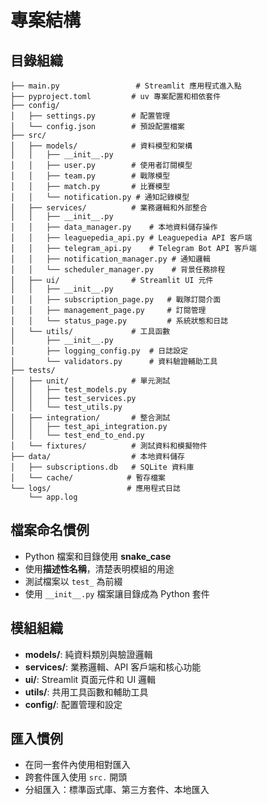 # 專案結構

## 目錄組織

```
├── main.py                 # Streamlit 應用程式進入點
├── pyproject.toml         # uv 專案配置和相依套件
├── config/
│   ├── settings.py        # 配置管理
│   └── config.json        # 預設配置檔案
├── src/
│   ├── models/            # 資料模型和架構
│   │   ├── __init__.py
│   │   ├── user.py        # 使用者訂閱模型
│   │   ├── team.py        # 戰隊模型
│   │   ├── match.py       # 比賽模型
│   │   └── notification.py # 通知記錄模型
│   ├── services/          # 業務邏輯和外部整合
│   │   ├── __init__.py
│   │   ├── data_manager.py    # 本地資料儲存操作
│   │   ├── leaguepedia_api.py # Leaguepedia API 客戶端
│   │   ├── telegram_api.py    # Telegram Bot API 客戶端
│   │   ├── notification_manager.py # 通知邏輯
│   │   └── scheduler_manager.py    # 背景任務排程
│   ├── ui/                # Streamlit UI 元件
│   │   ├── __init__.py
│   │   ├── subscription_page.py   # 戰隊訂閱介面
│   │   ├── management_page.py     # 訂閱管理
│   │   └── status_page.py         # 系統狀態和日誌
│   └── utils/             # 工具函數
│       ├── __init__.py
│       ├── logging_config.py  # 日誌設定
│       └── validators.py      # 資料驗證輔助工具
├── tests/
│   ├── unit/              # 單元測試
│   │   ├── test_models.py
│   │   ├── test_services.py
│   │   └── test_utils.py
│   ├── integration/       # 整合測試
│   │   ├── test_api_integration.py
│   │   └── test_end_to_end.py
│   └── fixtures/          # 測試資料和模擬物件
├── data/                  # 本地資料儲存
│   ├── subscriptions.db   # SQLite 資料庫
│   └── cache/            # 暫存檔案
└── logs/                 # 應用程式日誌
    └── app.log
```

## 檔案命名慣例
- Python 檔案和目錄使用 **snake_case**
- 使用**描述性名稱**，清楚表明模組的用途
- 測試檔案以 `test_` 為前綴
- 使用 `__init__.py` 檔案讓目錄成為 Python 套件

## 模組組織
- **models/**: 純資料類別與驗證邏輯
- **services/**: 業務邏輯、API 客戶端和核心功能
- **ui/**: Streamlit 頁面元件和 UI 邏輯
- **utils/**: 共用工具函數和輔助工具
- **config/**: 配置管理和設定

## 匯入慣例
- 在同一套件內使用相對匯入
- 跨套件匯入使用 `src.` 開頭
- 分組匯入：標準函式庫、第三方套件、本地匯入